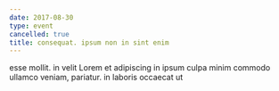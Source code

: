 ```yaml
---
date: 2017-08-30
type: event
cancelled: true
title: consequat. ipsum non in sint enim
---
```

esse mollit. in velit Lorem et adipiscing in ipsum culpa minim commodo ullamco veniam, pariatur. in laboris occaecat ut